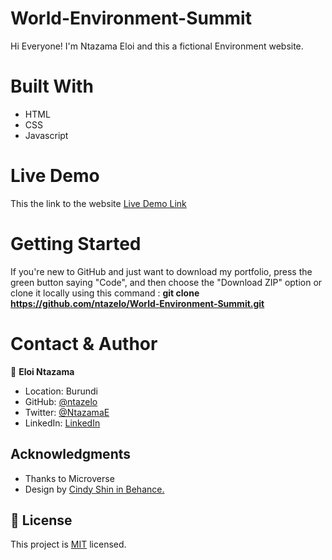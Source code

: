 # World-Environment-Summit

Hi Everyone! I'm Ntazama Eloi and this a fictional Environment website.

# Built With

- HTML
- CSS
- Javascript

# Live Demo

This the link to the website [Live Demo Link](https://ntazelo.github.io/World-Environment-Summit)

# Getting Started

If you're new to GitHub and just want to download my portfolio, press the green button saying "Code", and then choose the "Download ZIP" option or clone it locally using this command : **git clone https://github.com/ntazelo/World-Environment-Summit.git**


# Contact & Author

👤 **Eloi Ntazama**

- Location: Burundi
- GitHub: [@ntazelo](https://github.com/ntazelo)
- Twitter: [@NtazamaE](https://twitter.com/NtazamaE
)
- LinkedIn: [LinkedIn](https://www.linkedin.com/in/eloi-ntazama-a14219214/)

## Acknowledgments

- Thanks to Microverse
- Design by [Cindy Shin in Behance.](https://www.behance.net/adagio07)


## 📝 License

This project is [MIT](https://github.com/ntazelo/Portfolio/blob/main/LICENSE) licensed.